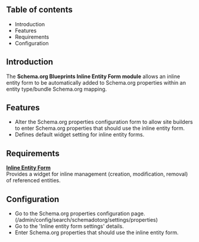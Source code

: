 Table of contents
-----------------

* Introduction
* Features
* Requirements
* Configuration


Introduction
------------

The **Schema.org Blueprints Inline Entity Form module** allows an inline entity
form to be automatically added to Schema.org properties within an
entity type/bundle Schema.org mapping.


Features
--------

- Alter the Schema.org properties configuration form to allow site builders
  to enter Schema.org properties that should use the inline entity form.
- Defines default widget setting for inline entity forms.


Requirements
------------

**[Inline Entity Form](https://www.drupal.org/project/inline_entity_form)**    
Provides a widget for inline management (creation, modification, removal) of referenced entities.


Configuration
-------------

- Go to the Schema.org properties configuration page.
  (/admin/config/search/schemadotorg/settings/properties)
- Go to the 'Inline entity form settings' details.
- Enter Schema.org properties that should use the inline entity form.


